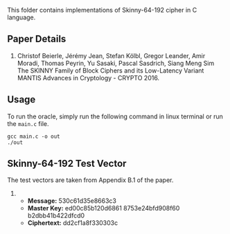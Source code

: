 This folder contains implementations of Skinny-64-192 cipher in C language.

## Paper Details
1. Christof Beierle, Jérémy Jean, Stefan Kölbl, Gregor Leander, Amir Moradi, Thomas Peyrin, Yu Sasaki, Pascal Sasdrich, Siang Meng Sim
The SKINNY Family of Block Ciphers and its Low-Latency Variant MANTIS
Advances in Cryptology - CRYPTO 2016.

## Usage
To run the oracle, simply run the following command in linux terminal or run the `main.c` file.
````
gcc main.c -o out
./out
````

## Skinny-64-192 Test Vector
The test vectors are taken from Appendix B.1 of the paper.

1.  - **Message:** 530c61d35e8663c3
    - **Master Key:** ed00c85b120d6861 8753e24bfd908f60 b2dbb41b422dfcd0
    - **Ciphertext:** dd2cf1a8f330303c
